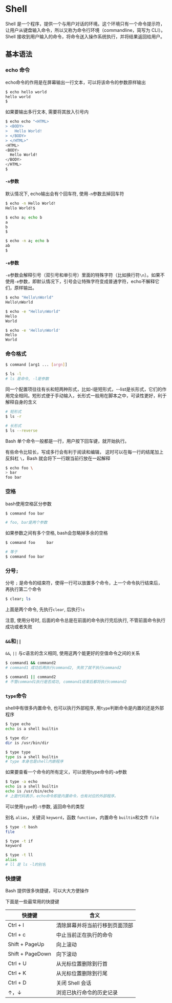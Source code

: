 # Shell

Shell 是一个程序，提供一个与用户对话的环境。这个环境只有一个命令提示符，让用户从键盘输入命令，所以又称为命令行环境（commandline，简写为 CLI）。Shell 接收到用户输入的命令，将命令送入操作系统执行，并将结果返回给用户。

## 基本语法

### echo 命令

echo命令的作用是在屏幕输出一行文本，可以将该命令的参数原样输出

```bash
$ echo hello world
hello world
$ 
```

如果要输出多行文本, 需要将其放入引号内

```bash
$ echo echo "<HTML>
> <BODY>
>   Hello World!
> </BODY>
> </HTML>"
<HTML>
<BODY>
  Hello World!
</BODY>
</HTML>
$ 
```

#### `-n`参数

默认情况下, echo输出会有个回车符, 使用`-n`参数去掉回车符

```bash
$ echo -n Hello World!
Hello World!$
```

```bash
$ echo a; echo b
a
b
$

$ echo -n a; echo b
ab
$
```

#### `-e`参数

`-e`参数会解释引号（双引号和单引号）里面的特殊字符（比如换行符`\n`）。如果不使用`-e`参数，即默认情况下，引号会让特殊字符变成普通字符，echo不解释它们，原样输出。

```bash
$ echo "Hello\nWorld"
Hello\nWorld

$ echo -e "Hello\nWorld"
Hello
World

$ echo -e 'Hello\nWorld'
Hello
World
```

### 命令格式

```bash
$ command [arg1 ... [argn]]

$ ls -l
# ls 是命令, -l是参数
```

同一个配置项往往有长和短两种形式，比如-l是短形式，--list是长形式，它们的作用完全相同。短形式便于手动输入，长形式一般用在脚本之中，可读性更好，利于解释自身的含义

```bash
# 短形式
$ ls -r

# 长形式
$ ls --reverse
```

Bash 单个命令一般都是一行，用户按下回车键，就开始执行。

有些命令比较长，写成多行会有利于阅读和编辑，
这时可以在每一行的结尾加上反斜杠 `\`，Bash 就会将下一行跟当前行放在一起解释

```bash
$ echo foo \
> bar
foo bar
```

### 空格

bash使用空格区分参数

```bash
$ command foo bar

# foo, bar是两个参数
```

如果参数之间有多个空格, bash会忽略掉多余的空格

```bash
$ command foo     bar

# 等于
$ command foo bar
```

### 分号`;`

分号 `;` 是命令的结束符，使得一行可以放置多个命令，上一个命令执行结束后，再执行第二个命令

```bash
$ clear; ls
```

上面是两个命令, 先执行`clear`, 后执行`ls`

注意, 使用分号时, 后面的命令总是在前面的命令执行完后执行, 不管前面命令执行成功或者失败

### `&&`和`||`

`&&`, `||` 与c语言的含义相同, 使用这两个能更好的空值命令之间的关系

```bash
$ command1 && command2
# command1 成功后再执行command2, 失败了就不执行command2

$ command1 || command2
# 不管command1执行是否成功, command1结束后都将执行command2
```

### `type`命令

shell中有很多内置命令, 也可以执行外部程序, 用`type`判断命令是内置的还是外部程序

```bash
$ type echo
echo is a shell builtin

$ type dir
dir is /usr/bin/dir

$ type type
type is a shell builtin
# type 本身也是shell内嵌程序
```

如果要查看一个命令的所有定义，可以使用type命令的-a参数

```bash
$ type -a echo
echo is a shell builtin
echo is /usr/bin/echo
# 上面代码表示，echo命令即是内置命令，也有对应的外部程序。
```

可以使用`type`的`-t`参数, 返回命令的类型

别名 `alias`，关键词 `keyword`，函数 `function`，内置命令 `builtin`和文件 `file`

```bash
$ type -t bash
file

$ type -t if
keyword

$ type -t ll
alias
# ll 是 ls -l的别名
```

### 快捷键

Bash 提供很多快捷键，可以大大方便操作

下面是一些最常用的快捷键

快捷键 | 含义
-- | --
Ctrl + l | 清除屏幕并将当前行移到页面顶部
Ctrl + c | 中止当前正在执行的命令
Shift + PageUp | 向上滚动
Shift + PageDown | 向下滚动
Ctrl + U | 从光标位置删除到行首
Ctrl + K | 从光标位置删除到行尾
Ctrl + D | 关闭 Shell 会话
↑，↓ | 浏览已执行命令的历史记录
